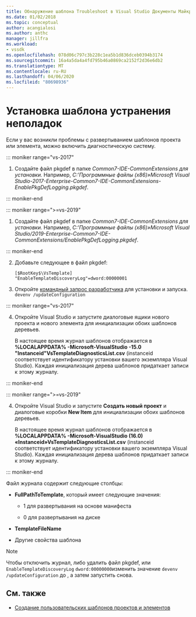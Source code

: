 ```yaml
---
title: Обнаружение шаблона Troubleshoot в Visual Studio Документы Майкрософт
ms.date: 01/02/2018
ms.topic: conceptual
author: acangialosi
ms.author: anthc
manager: jillfra
ms.workload:
- vssdk
ms.openlocfilehash: 078d06c797c3b228c1ea5b1d836dceb0394b3174
ms.sourcegitcommit: 16a4a5da4a4fd795b46a0869ca2152f2d36e6db2
ms.translationtype: MT
ms.contentlocale: ru-RU
ms.lasthandoff: 04/06/2020
ms.locfileid: "80698936"
---
```

# <a name="troubleshooting-template-installation"></a>Установка шаблона устранения неполадок

Если у вас возникли проблемы с развертыванием шаблонов проекта или элемента, можно включить диагностическую систему.

::: moniker range="vs-2017"

1. Создайте файл pkgdef в папке *Common7-IDE-CommonExtensions для установки.* Например, *C:'Программные файлы (x86)»Microsoft Visual Studio-2017-Enterprise-Common7-IDE-CommonExtensions-EnablePkgDefLogging.pkgdef*.

::: moniker-end

::: moniker range=">=vs-2019"

1. Создайте файл pkgdef в папке *Common7-IDE-CommonExtensions для установки.* Например, *C:'Программные файлы (x86)»Microsoft Visual Studio/2019-Enterprise-Common7-IDE-CommonExtensions/EnablePkgDefLogging.pkgdef*.

::: moniker-end

2. Добавьте следующее в файл pkgdef:

    ```
    [$RootKey$\VsTemplate]
    "EnableTemplateDiscoveryLog"=dword:00000001
    ```

3. Откройте [командный запрос разработчика](/dotnet/framework/tools/developer-command-prompt-for-vs) для установки и запуска. `devenv /updateConfiguration`

::: moniker range="vs-2017"

4. Откройте Visual Studio и запустите диалоговые ящики нового проекта и нового элемента для инициализации обоих шаблонов деревьев.

   В настоящее время журнал шаблонов отображается в **%LOCALAPPDATA% -Microsoft-VisualStudio -15.0 "Instanceid"VsTemplateDiagnosticsList.csv** (instanceid соответствует идентификатору установки вашего экземпляра Visual Studio). Каждая инициализация дерева шаблонов придаткает записи к этому журналу.

::: moniker-end

::: moniker range=">=vs-2019"

4. Откройте Visual Studio и запустите **Создать новый проект** и диалоговые коробки **New Item** для инициализации обоих шаблонов деревьев.

   В настоящее время журнал шаблонов отображается в **%LOCALAPPDATA% -Microsoft-VisualStudio (16.0) «Instanceid»VsTemplateDiagnosticsList.csv** (instanceid соответствует идентификатору установки вашего экземпляра Visual Studio). Каждая инициализация дерева шаблонов придаткает записи к этому журналу.

::: moniker-end

Файл журнала содержит следующие столбцы:

- **FullPathToTemplate**, который имеет следующие значения:

  - 1 для развертывания на основе манифеста

  - 0 для развертывания на диске

- **TemplateFileName**

- Другие свойства шаблона

> [!NOTE]
> Чтобы отключить журнал, либо удалить файл pkgdef, или `EnableTemplateDiscoveryLog` `dword:00000000`изменить значение `devenv /updateConfiguration` до , а затем запустить снова.

## <a name="see-also"></a>См. также

- [Создание пользовательских шаблонов проектов и элементов](creating-custom-project-and-item-templates.md)
